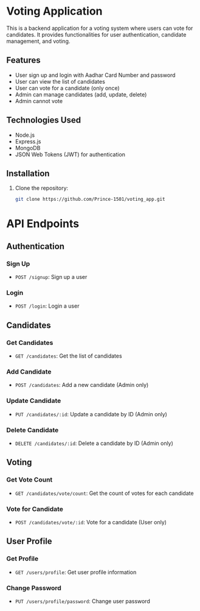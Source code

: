# Voting Application

This is a backend application for a voting system where users can vote for candidates. It provides functionalities for user authentication, candidate management, and voting.

## Features

- User sign up and login with Aadhar Card Number and password
- User can view the list of candidates
- User can vote for a candidate (only once)
- Admin can manage candidates (add, update, delete)
- Admin cannot vote

## Technologies Used

- Node.js
- Express.js
- MongoDB
- JSON Web Tokens (JWT) for authentication

## Installation

1. Clone the repository:

   ```bash
   git clone https://github.com/Prince-1501/voting_app.git
   ```

# API Endpoints

## Authentication

### Sign Up

- `POST /signup`: Sign up a user

### Login

- `POST /login`: Login a user

## Candidates

### Get Candidates

- `GET /candidates`: Get the list of candidates

### Add Candidate

- `POST /candidates`: Add a new candidate (Admin only)

### Update Candidate

- `PUT /candidates/:id`: Update a candidate by ID (Admin only)

### Delete Candidate

- `DELETE /candidates/:id`: Delete a candidate by ID (Admin only)

## Voting

### Get Vote Count

- `GET /candidates/vote/count`: Get the count of votes for each candidate

### Vote for Candidate

- `POST /candidates/vote/:id`: Vote for a candidate (User only)

## User Profile

### Get Profile

- `GET /users/profile`: Get user profile information

### Change Password

- `PUT /users/profile/password`: Change user password
